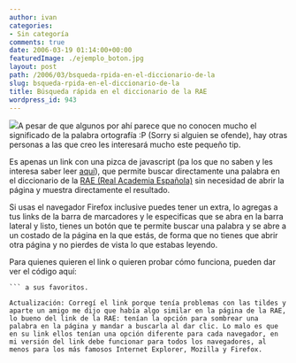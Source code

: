 ```yaml
---
author: ivan
categories:
- Sin categoría
comments: true
date: 2006-03-19 01:14:00+00:00
featuredImage: ./ejemplo_boton.jpg
layout: post
path: /2006/03/bsqueda-rpida-en-el-diccionario-de-la
slug: bsqueda-rpida-en-el-diccionario-de-la
title: Búsqueda rápida en el diccionario de la RAE
wordpress_id: 943
---
```


[![](https://photos1.blogger.com/blogger/5311/455/200/ejemplo_boton.jpg)](https://photos1.blogger.com/blogger/5311/455/1600/ejemplo_boton.jpg)A pesar de que algunos por ahí parece que no conocen mucho el significado de la palabra ortografía :P (Sorry si alguien se ofende), hay otras personas a las que creo les interesará mucho este pequeño tip.

Es apenas un link con una pizca de javascript (pa los que no saben y les interesa saber leer [aquí](https://es.wikipedia.org/wiki/Javascript)), que permite buscar directamente una palabra en el diccionario de la [RAE (Real Academia Española)](https://www.rae.es/) sin necesidad de abrir la página y muestra directamente el resultado.

Si usas el navegador Firefox inclusive puedes tener un extra, lo agregas a tus links de la barra de marcadores y le especificas que se abra en la barra lateral y listo, tienes un botón que te permite buscar una palabra y se abre a un costado de la página en la que estás, de forma que no tienes que abrir otra página y no pierdes de vista lo que estabas leyendo.

Para quienes quieren el link o quieren probar cómo funciona, pueden dar ver el código aquí:

```if(document.getSelection){var palabra='';palabra=document.getSelection();}else{if(document.selection&&document.selection.createRange){var palabra=document.selection.createRange().text;}}if(palabra==''){palabra=prompt('Ingrese%20la%20palabra%20a%20buscar:');}if(palabra!=''&&palabra!=null){window.location='http://buscon.rae.es/draeI/SrvltGUIBusUsual?TIPO_HTML=2&TIPO_BUS=3&LEMA='+escape(palabra)+' '}else{eval('')};)
``` a sus favoritos.

Actualización: Corregí el link porque tenía problemas con las tildes y aparte un amigo me dijo que había algo similar en la página de la RAE, lo bueno del link de la RAE: tenían la opción para sombrear una palabra en la página y mandar a buscarla al dar clic. Lo malo es que en su link ellos tenían una opción diferente para cada navegador, en mi versión del link debe funcionar para todos los navegadores, al menos para los más famosos Internet Explorer, Mozilla y Firefox.
